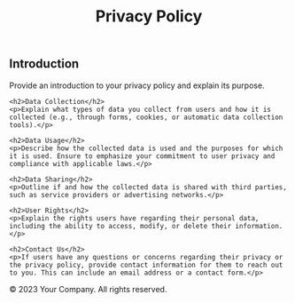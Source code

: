 <!DOCTYPE html>
<html>
<head>
  <title>Privacy Policy</title>
</head>
<body>
  <header>
    <h1>Privacy Policy</h1>
  </header>
  
  <main>
    <h2>Introduction</h2>
    <p>Provide an introduction to your privacy policy and explain its purpose.</p>
    
    <h2>Data Collection</h2>
    <p>Explain what types of data you collect from users and how it is collected (e.g., through forms, cookies, or automatic data collection tools).</p>
    
    <h2>Data Usage</h2>
    <p>Describe how the collected data is used and the purposes for which it is used. Ensure to emphasize your commitment to user privacy and compliance with applicable laws.</p>
    
    <h2>Data Sharing</h2>
    <p>Outline if and how the collected data is shared with third parties, such as service providers or advertising networks.</p>
    
    <h2>User Rights</h2>
    <p>Explain the rights users have regarding their personal data, including the ability to access, modify, or delete their information.</p>
    
    <h2>Contact Us</h2>
    <p>If users have any questions or concerns regarding their privacy or the privacy policy, provide contact information for them to reach out to you. This can include an email address or a contact form.</p>
  </main>
  
  <footer>
    <p>&copy; 2023 Your Company. All rights reserved.</p>
  </footer>
</body>
</html>
